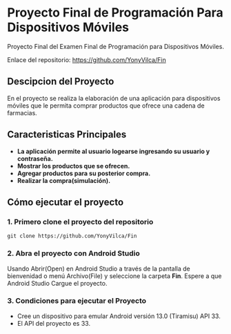 # **Proyecto Final de Programación Para Dispositivos Móviles**
Proyecto Final del Examen Final de Programación para Dispositivos Móviles.

Enlace del repositorio: https://github.com/YonyVilca/Fin

## **Descipcion del Proyecto**

En el proyecto se realiza la elaboración de una aplicación para dispositivos móviles que le permita comprar productos que ofrece una cadena de farmacias. 

## **Caracteristicas Principales** 
* **La aplicación permite al usuario logearse ingresando su usuario y contraseña.**
* **Mostrar los productos que se ofrecen.**
* **Agregar productos para su posterior compra.**
* **Realizar la compra(simulación).**


## **Cómo ejecutar el proyecto**
### **1. Primero clone el proyecto del repositorio**

```console
git clone https://github.com/YonyVilca/Fin
```
### 2. **Abra el proyecto con Android Studio** 
Usando Abrir(Open) en Android Studio a través de la pantalla de bienvenidad o menú Archivo(File) y seleccione la carpeta **Fin**. Espere a que Android Studio Cargue el proyecto.

### 3. **Condiciones para ejecutar el Proyecto**
* Cree un dispositivo para emular Android versión 13.0 (Tiramisu) API 33.
* El API del proyecto es 33.
